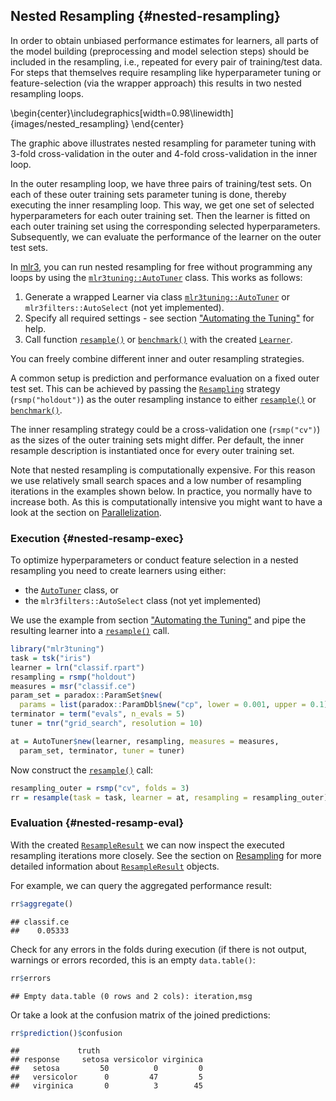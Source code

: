 ## Nested Resampling {#nested-resampling}

In order to obtain unbiased performance estimates for learners, all parts of the model building (preprocessing and model selection steps) should be included in the resampling, i.e., repeated for every pair of training/test data.
For steps that themselves require resampling like hyperparameter tuning or feature-selection (via the wrapper approach) this results in two nested resampling loops.


\begin{center}\includegraphics[width=0.98\linewidth]{images/nested_resampling} \end{center}

The graphic above illustrates nested resampling for parameter tuning with 3-fold cross-validation in the outer and 4-fold cross-validation in the inner loop.

In the outer resampling loop, we have three pairs of training/test sets.
On each of these outer training sets parameter tuning is done, thereby executing the inner resampling loop.
This way, we get one set of selected hyperparameters for each outer training set.
Then the learner is fitted on each outer training set using the corresponding selected hyperparameters.
Subsequently, we can evaluate the performance of the learner on the outer test sets.

In [mlr3](https://mlr3.mlr-org.com), you can run nested resampling for free without programming any loops by using the [`mlr3tuning::AutoTuner`](https://mlr3tuning.mlr-org.com/reference/AutoTuner.html) class.
This works as follows:

1. Generate a wrapped Learner via class [`mlr3tuning::AutoTuner`](https://mlr3tuning.mlr-org.com/reference/AutoTuner.html) or `mlr3filters::AutoSelect` (not yet implemented).
2. Specify all required settings - see section ["Automating the Tuning"](#autotuner) for help.
3. Call function [`resample()`](https://mlr3.mlr-org.com/reference/resample.html) or [`benchmark()`](https://mlr3.mlr-org.com/reference/benchmark.html) with the created [`Learner`](https://mlr3.mlr-org.com/reference/Learner.html).

You can freely combine different inner and outer resampling strategies.

A common setup is prediction and performance evaluation on a fixed outer test set.
This can be achieved by passing the [`Resampling`](https://mlr3.mlr-org.com/reference/Resampling.html) strategy (`rsmp("holdout")`) as the outer resampling instance to either [`resample()`](https://mlr3.mlr-org.com/reference/resample.html) or [`benchmark()`](https://mlr3.mlr-org.com/reference/benchmark.html).

The inner resampling strategy could be a cross-validation one (`rsmp("cv")`) as the sizes of the outer training sets might differ.
Per default, the inner resample description is instantiated once for every outer training set.

Note that nested resampling is computationally expensive.
For this reason we use relatively small search spaces and a low number of resampling iterations in the examples shown below.
In practice, you normally have to increase both.
As this is computationally intensive you might want to have a look at the section on [Parallelization](#parallelization).

### Execution {#nested-resamp-exec}

To optimize hyperparameters or conduct feature selection in a nested resampling you need to create learners using either:

* the [`AutoTuner`](https://mlr3tuning.mlr-org.com/reference/AutoTuner.html) class, or
* the `mlr3filters::AutoSelect` class (not yet implemented)

We use the example from section ["Automating the Tuning"](#autotuner) and pipe the resulting learner into a [`resample()`](https://mlr3.mlr-org.com/reference/resample.html) call.


```r
library("mlr3tuning")
task = tsk("iris")
learner = lrn("classif.rpart")
resampling = rsmp("holdout")
measures = msr("classif.ce")
param_set = paradox::ParamSet$new(
  params = list(paradox::ParamDbl$new("cp", lower = 0.001, upper = 0.1)))
terminator = term("evals", n_evals = 5)
tuner = tnr("grid_search", resolution = 10)

at = AutoTuner$new(learner, resampling, measures = measures,
  param_set, terminator, tuner = tuner)
```

Now construct the [`resample()`](https://mlr3.mlr-org.com/reference/resample.html) call:


```r
resampling_outer = rsmp("cv", folds = 3)
rr = resample(task = task, learner = at, resampling = resampling_outer)
```

### Evaluation {#nested-resamp-eval}

With the created [`ResampleResult`](https://mlr3.mlr-org.com/reference/ResampleResult.html) we can now inspect the executed resampling iterations more closely.
See the section on [Resampling](#resampling) for more detailed information about [`ResampleResult`](https://mlr3.mlr-org.com/reference/ResampleResult.html) objects.

For example, we can query the aggregated performance result:


```r
rr$aggregate()
```

```
## classif.ce 
##    0.05333
```

Check for any errors in the folds during execution (if there is not output, warnings or errors recorded, this is an empty `data.table()`:


```r
rr$errors
```

```
## Empty data.table (0 rows and 2 cols): iteration,msg
```

Or take a look at the confusion matrix of the joined predictions:


```r
rr$prediction()$confusion
```

```
##             truth
## response     setosa versicolor virginica
##   setosa         50          0         0
##   versicolor      0         47         5
##   virginica       0          3        45
```
